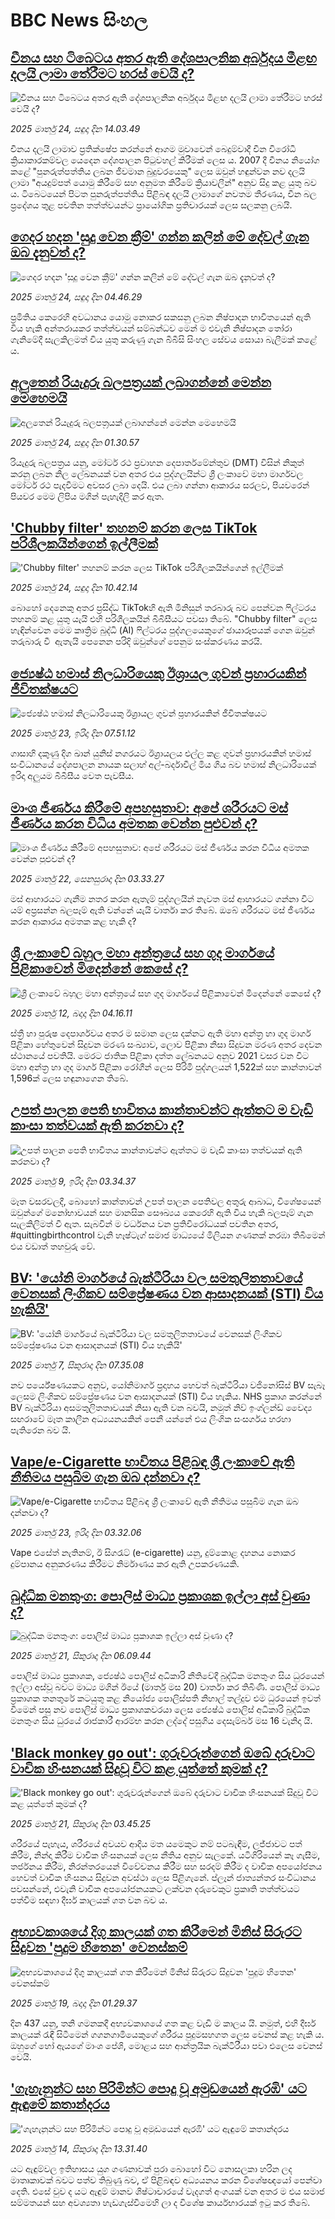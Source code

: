 # BBC News සිංහල## [චීනය සහ ටිබෙටය අතර ඇති දේශපාලනික අර්බුදය මීළඟ දලයි ලාමා තේරීමට හරස් වෙයි ද?](https://www.bbc.com/sinhala/articles/cjw25gn4d31o?at_campaign=githubrss)![චීනය සහ ටිබෙටය අතර ඇති දේශපාලනික අර්බුදය මීළඟ දලයි ලාමා තේරීමට හරස් වෙයි ද?](https://ichef.bbci.co.uk/ace/standard/240/cpsprodpb/7498/live/758e27a0-0592-11f0-9541-3d90994a77b1.jpg)_2025 මාර්තු 24, සඳුදා දින 14.03.49_චීනය දලයි ලාමාව ප්‍රතික්ෂේප කරන්නේ ආගම මුවාවෙන් බෙදුම්වාදී චීන විරෝධී ක්‍රියාකාරකම්වල යෙදෙන දේශපාලන පිටුවහල් කිරීමක් ලෙස ය. 2007 දී චීනය නියෝග කළේ "පුනරුත්පත්තිය ලබන ජීවමාන බුදුවරයෙකු" ලෙස ඔවුන් හඳුන්වන නව දලයි ලාමා "අයදුම්පත් යොමු කිරීමේ සහ අනුමත කිරීමේ ක්‍රියාවලීන්" අනුව සිදු කළ යුතු බව ය. ටිබෙටයෙන් පිටත පුනරුත්පත්තිය පිළිබඳ දලයි ලාමාගේ නවතම තීරණය, චීන බල ප්‍රදේශය තුළ පවතින තත්ත්වයන්ට ප්‍රායෝගික ප්‍රතිචාරයක් ලෙස සලකනු ලබයි.## [ගෙදර හදන 'සුදු වෙන ක්‍රීම්' ගන්න කලින් මේ දේවල් ගැන ඔබ දැනුවත් ද?](https://www.bbc.com/sinhala/articles/ce98ep5ez01o?at_campaign=githubrss)![ගෙදර හදන 'සුදු වෙන ක්‍රීම්' ගන්න කලින් මේ දේවල් ගැන ඔබ දැනුවත් ද?](https://ichef.bbci.co.uk/ace/standard/240/cpsprodpb/12c5/live/f8907390-0869-11f0-88b7-5556e7b55c5e.png)_2025 මාර්තු 24, සඳුදා දින 04.46.29_ප්‍රමිතිය කෙරෙහි අවධානය යොමු නොකර සකසනු ලබන නිෂ්පාදන භාවිතයෙන් ඇති විය හැකි අන්තරායකර තත්ත්වයන් සම්බන්ධව මෙන් ම එවැනි නිෂ්පාදන තෝරා ගැනිමේදී සැලකිලමත් විය යුතු කරුණු ගැන බීබීසි සිංහල සේවය සොයා බැලීමක් කළේ ය.## [අලුතෙන් රියැදුරු බලපත්‍රයක් ලබාගන්නේ මෙන්න මෙහෙමයි ](https://www.bbc.com/sinhala/articles/clynm99jelko?at_campaign=githubrss)![අලුතෙන් රියැදුරු බලපත්‍රයක් ලබාගන්නේ මෙන්න මෙහෙමයි ](https://ichef.bbci.co.uk/ace/standard/240/cpsprodpb/b3b0/live/bca4cdb0-07a9-11f0-88b7-5556e7b55c5e.png)_2025 මාර්තු 24, සඳුදා දින 01.30.57_රියැදුරු බලපත්‍රය යනු, මෝටර් රථ ප්‍රවාහන දෙපාර්තමේන්තුව (DMT) විසින් නිකුත් කරනු ලබන නිල ලේඛනයක් වන අතර එය පුද්ගලයින්ට ශ්‍රී ලංකාවේ මහා මාර්ගවල මෝටර් රථ පැදවීමට අවසර ලබා දෙයි. එය ලබා ගන්නා ආකාරය සරලව, පියවරෙන් පියවර මෙම ලිපිය මගින් පැහැදිලි කර ඇත.## ['Chubby filter' තහනම් කරන ලෙස TikTok පරිශීලකයින්ගෙන් ඉල්ලීමක්](https://www.bbc.com/sinhala/articles/cr42v7y7z2wo?at_campaign=githubrss)!['Chubby filter' තහනම් කරන ලෙස TikTok පරිශීලකයින්ගෙන් ඉල්ලීමක්](https://ichef.bbci.co.uk/ace/standard/240/cpsprodpb/ebf0/live/88166580-057f-11f0-88b7-5556e7b55c5e.png)_2025 මාර්තු 24, සඳුදා දින 10.42.14_බොහෝ දෙනෙකු අතර ප්‍රසිද්ධ TikTokහි ඇති මිනිසුන් තරබාරු බව පෙන්වන ෆිල්ටරය තහනම් කළ යුතු යැයි එහි පරිශීලකයින් බීබීසීයට පවසා තිබේ.
"Chubby filter" ලෙස හැඳින්වෙන මෙම කෘත්‍රිම බුද්ධි (AI) ෆිල්ටරය පුද්ගලයෙකුගේ ඡායාරූපයක් ගෙන ඔවුන් තරුබාරු වී  ඇතැයි පෙනෙන පරිදි ඔවුන්ගේ පෙනුම සංස්කරණය කරයි.## [ජ්‍යෙෂ්ඨ හමාස් නිලධාරියෙකු ඊශ්‍රායල ගුවන් ප්‍රහාරයකින් ජීවිතක්ෂයට](https://www.bbc.com/sinhala/articles/c5y0j0977j9o?at_campaign=githubrss)![ජ්‍යෙෂ්ඨ හමාස් නිලධාරියෙකු ඊශ්‍රායල ගුවන් ප්‍රහාරයකින් ජීවිතක්ෂයට](https://ichef.bbci.co.uk/ace/standard/240/cpsprodpb/c4df/live/5d2bec40-07b5-11f0-88b7-5556e7b55c5e.jpg)_2025 මාර්තු 23, ඉරිදා දින 07.51.12_ගාසාහි දකුණු දිග ඛාන් යුනිස් නගරයට ඊශ්‍රායලය එල්ල කළ ගුවන් ප්‍රහාරයකින් හමාස් සංවිධානයේ දේශපාලන නායක සලාහ් අල්-බර්දාවීල් මිය ගිය බව හමාස් නිලධාරියෙක් ඉරිදා අලුයම බීබීසීය වෙත පැවසීය.## [මාංශ ජීර්ණය කිරීමේ අපහසුතාව: අපේ ශරීරයට මස් ජීර්ණය කරන විධිය අමතක වෙන්න පුළුවන් ද?](https://www.bbc.com/sinhala/articles/c1w0452yn3do?at_campaign=githubrss)![මාංශ ජීර්ණය කිරීමේ අපහසුතාව: අපේ ශරීරයට මස් ජීර්ණය කරන විධිය අමතක වෙන්න පුළුවන් ද?](https://ichef.bbci.co.uk/ace/standard/240/cpsprodpb/d0e5/live/e3e10140-02dc-11f0-8c3d-b7dcc7510cb1.jpg)_2025 මාර්තු 22, සෙනසුරාදා දින 03.33.27_මස් ආහාරයට ගැනීම නතර කරන ඇතැම් පුද්ගලයින් නැවත මස් ආහාරයට ගන්නා විට යම් අප්‍රසන්න බලපෑම් ඇති වන්නේ යැයි වාර්තා කර තිබේ. ඔබේ ශරීරයට මස් ජීර්ණය කරන ආකාරය අමතක කළ හැකි ද?## [ශ්‍රී ලංකාවේ බහුල මහා අන්ත්‍රයේ සහ ගුද මාර්ගයේ පිළිකාවෙන් මිදෙන්නේ කෙසේ ද?](https://www.bbc.com/sinhala/articles/cpv4dnpmykgo?at_campaign=githubrss)![ශ්‍රී ලංකාවේ බහුල මහා අන්ත්‍රයේ සහ ගුද මාර්ගයේ පිළිකාවෙන් මිදෙන්නේ කෙසේ ද?](https://ichef.bbci.co.uk/ace/standard/240/cpsprodpb/211a/live/c1d9e100-fe38-11ef-aeed-7fc3d4b7eae4.jpg)_2025 මාර්තු 12, බදාදා දින 04.16.11_ස්ත්‍රී හා පුරුෂ දෙපාර්ශවය අතර ම සමාන ලෙස දක්නට ඇති මහා අන්ත්‍ර හා ගුද මාර්ග පිළිකා හේතුවෙන් සිදුවන මරණ සංඛ්‍යාව, ලොව පිළිකා නිසා සිදුවන මරණ අතර දෙවන ස්ථානයේ පවතියි. මෙරට ජාතික පිළිකා දත්ත ලේඛනයට අනුව 2021 වස⁣ර වන විට මහා අන්ත්‍ර හා ගුද මාර්ග පිළිකා රෝගීන් ලෙස පිරිමි පුද්ගලයන් 1,522ක් සහ කාන්තාවන් 1,596ක් ලෙස හඳුනාගෙන තිබේ.## [උපත් පාලන පෙති භාවිතය කාන්තාවන්ට ඇත්තට ම වැඩි කාංසා තත්වයක් ඇති කරනවා ද?](https://www.bbc.com/sinhala/articles/ce8yzrz3lw0o?at_campaign=githubrss)![උපත් පාලන පෙති භාවිතය කාන්තාවන්ට ඇත්තට ම වැඩි කාංසා තත්වයක් ඇති කරනවා ද?](https://ichef.bbci.co.uk/ace/standard/240/cpsprodpb/ab4a/live/895407a0-f9e4-11ef-aa92-5f009e8149ab.jpg)_2025 මාර්තු 9, ඉරිදා දින 03.34.37_මෑත වසරවලදී, බොහෝ කාන්තාවන් උපත් පාලන පෙතිවල අතුරු ආබාධ, විශේෂයෙන් ඔවුන්ගේ මනෝභාවයන් සහ මානසික සෞඛ්‍යය කෙරෙහි ඇති විය හැකි බලපෑම් ගැන සැලකිලිමත් වී ඇත. සැබවින් ම වර්ධනය වන ප්‍රතිවිරෝධයක් පවතින අතර, #quittingbirthcontrol වැනි හෑෂ්ටැග් සමාජ මාධ්‍යයේ මිලියන ගණනක් නරඹා තිබීමෙන් එය වඩාත් තහවුරු වේ.## [BV: 'යෝනි මාර්ගයේ බැක්ටීරියා වල සමතුලිතතාවයේ වෙනසක් ලිංගිකව සම්ප්‍රේෂණය වන ආසාදනයක් (STI) විය හැකියි'](https://www.bbc.com/sinhala/articles/c2lj78w8gpgo?at_campaign=githubrss)![BV: 'යෝනි මාර්ගයේ බැක්ටීරියා වල සමතුලිතතාවයේ වෙනසක් ලිංගිකව සම්ප්‍රේෂණය වන ආසාදනයක් (STI) විය හැකියි'](https://ichef.bbci.co.uk/ace/standard/240/cpsprodpb/7e55/live/72986bb0-fb28-11ef-8c03-7dfdbeeb2526.jpg)_2025 මාර්තු 7, සිකුරාදා දින 07.35.08_නව පර්යේෂණයකට අනුව, යෝනිමාර්ග ප්‍රදාහය හෙවත් බැක්ටීරියා වජිනෝසිස් BV සැබෑ ලෙසම ලිංගිකව සම්ප්‍රේෂණය වන ආසාදනයක් (STI) විය හැකිය. NHS ප්‍රකාශ කරන්නේ BV බැක්ටීරියා අසමතුලිතතාවයක් නිසා ඇති වන බවයි, නමුත් නිව් ඉංග්ලන්ඩ් වෛද්‍ය සඟරාවේ මෑත කාලීන අධ්‍යයනයකින් පෙනී යන්නේ එය ලිංගික සංසර්ගය හරහා පැතිරෙන බව යි.## [Vape/e-Cigarette  භාවිතය පිළිබඳ ශ්‍රී ලංකාවේ ඇති නීතිමය පසුබිම ගැන ඔබ දන්නවා ද?](https://www.bbc.com/sinhala/articles/c93k5qvp2d7o?at_campaign=githubrss)![Vape/e-Cigarette  භාවිතය පිළිබඳ ශ්‍රී ලංකාවේ ඇති නීතිමය පසුබිම ගැන ඔබ දන්නවා ද?](https://ichef.bbci.co.uk/ace/standard/240/cpsprodpb/6b3a/live/7c81dda0-0663-11f0-8c34-4f174fb5fd08.jpg)_2025 මාර්තු 23, ඉරිදා දින 03.32.06_Vape එසේත් නැතිනම්, ඊ සිගරැට් (e-cigarette) යනු, දුම්කොළ දහනය නොකර දුම්පානය අනුකරණය කිරීමට නිර්මාණය කර ඇති උපකරණයකි.## [බුද්ධික මනතුංග: පොලිස් මාධ්‍ය ප්‍රකාශක ඉල්ලා අස්  වුණා ද?](https://www.bbc.com/sinhala/articles/cq6ydrjnez3o?at_campaign=githubrss)![බුද්ධික මනතුංග: පොලිස් මාධ්‍ය ප්‍රකාශක ඉල්ලා අස්  වුණා ද?](https://ichef.bbci.co.uk/ace/standard/240/cpsprodpb/eb90/live/cb054c40-0614-11f0-b475-efa338f4da44.jpg)_2025 මාර්තු 21, සිකුරාදා දින 06.09.44_පොලිස් මාධ්‍ය ප්‍රකාශක, ජ්‍යෙෂ්ඨ පොලිස් අධිකාරි නීතිවේදී බුද්ධික මනතුංග සිය ධුරයෙන් ඉල්ලා අස්වූ බවට මාධ්‍ය මගින් ඊයේ (මාර්තු මස 20) වාර්තා කර තිබිණි.
පොලිස් මාධ්‍ය ප්‍රකාශක තනතුරේ කටයුතු කළ නියෝජ්‍ය පොලිස්පති නිහාල් තල්දුව එම ධුරයෙන් ඉවත් වීමෙන් පසු නව පොලිස් මාධ්‍ය ප්‍රකාශකවරයා ලෙස ජ්‍යෙෂ්ඨ පොලිස් අධිකාරි බුද්ධික මනතුංග සිය ධුරයේ රාජකාරී ආරම්භ කරන ලද්දේ පසුගිය දෙසැම්බර් මස 16 වැනිදා යි.## ['Black monkey go out': ගුරුවරුන්ගෙන් ඔබේ දරුවාට වාචික හිංසනයක් සිදුවූ විට කළ යුත්තේ කුමක් ද?](https://www.bbc.com/sinhala/articles/c1lpy7e8j6po?at_campaign=githubrss)!['Black monkey go out': ගුරුවරුන්ගෙන් ඔබේ දරුවාට වාචික හිංසනයක් සිදුවූ විට කළ යුත්තේ කුමක් ද?](https://ichef.bbci.co.uk/ace/standard/240/cpsprodpb/323b/live/20f569c0-058c-11f0-97d3-37df2b293ed1.jpg)_2025 මාර්තු 21, සිකුරාදා දින 03.45.25_ශරීරයේ පැහැය, ශරීරයේ අවයව ආදිය මත යමෙකුට නම් පටබැඳීම, ලජ්ජාවට පත් කිරීම, නින්දා කිරීම වාචික හිංසනයක් ලෙස නීතිය අනුව සැලකේ.
යටිගිරියෙන් කෑ ගැසීම, තර්ජනය කිරීම, නිරන්තරයෙන් විවේචනය කිරීම සහ සරදම් කිරීම ද වාචික අපයෝජනය හෙවත් වාචික හිංසනය සිදුවන අවස්ථා ලෙස පිළිගැනේ.
ප්ලෑන් ජාත්‍යන්තර සංවිධානය පවසන්නේ, එවැනි වාචික අපයෝජනයකට ලක්වන දරුවෙකුට ප්‍රකෘති තත්ත්වයට පත්වීම සඳහා දීර්ඝ කාලයක් ගත වන බව ය.## [අභ්‍යවකාශයේ දිගු කාලයක් ගත කිරීමෙන් මිනිස් සිරුරට සිදුවන 'පුදුම හිතෙන' වෙනස්කම්](https://www.bbc.com/sinhala/articles/cly3rx75r4po?at_campaign=githubrss)![අභ්‍යවකාශයේ දිගු කාලයක් ගත කිරීමෙන් මිනිස් සිරුරට සිදුවන 'පුදුම හිතෙන' වෙනස්කම්](https://ichef.bbci.co.uk/ace/standard/240/cpsprodpb/a63f/live/9dae3720-0268-11f0-a8b1-950887ddc6e5.jpg)_2025 මාර්තු 19, බදාදා දින 01.29.37_දින 437 යනු, තනි ගමනකදී අභ්‍යවකාශයේ ගත කළ වැඩි ම කාලය යි. නමුත්, එහි දීර්ඝ කාලයක් රැඳී සිටීමෙන් ගගනගාමියෙකුගේ ශරීරය පුදුමසහගත ලෙස වෙනස් කළ හැකි ය. ඔහුගේ හෝ ඇයගේ මාංශ පේශි, මොළය සහ ආන්ත්‍රයික බැක්ටීරීයා පවා එලෙස වෙනස් වෙයි.## ['ගැහැනුන්ට සහ පිරිමින්ට පොදු වූ අමුඩයෙන් ඇරඹි' යට ඇඳුමේ කතාන්දරය](https://www.bbc.com/sinhala/articles/c8d4089rre1o?at_campaign=githubrss)!['ගැහැනුන්ට සහ පිරිමින්ට පොදු වූ අමුඩයෙන් ඇරඹි' යට ඇඳුමේ කතාන්දරය](https://ichef.bbci.co.uk/ace/standard/240/cpsprodpb/44a4/live/288bc440-00be-11f0-8c3d-b7dcc7510cb1.png)_2025 මාර්තු 14, සිකුරාදා දින 13.31.40_යට ඇඳුම්වල ඉතිහාසය යුග ගණනාවක් පුරා බොහෝ විට නොසලකා හරින ලද මාතෘකාවක් බවට පත්ව තිබුණු බව, ඒ පිළිබඳව අධ්‍යයනය කරන විශේෂඥයෝ පෙන්වා දෙති. එසේ වුව ද යට ඇඳුම් මානව ශිෂ්ටාචාරයේ වැදගත් අංගයක් වන අතර ම එය සමාජ සම්මතයන් සහ අවශ්‍යතා හැඩගැස්වීමෙහි ලා ද විශේෂ කාර්යභාරයක් ඉටු කර තිබේ.